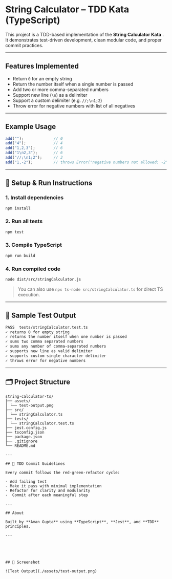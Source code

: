 #  String Calculator – TDD Kata (TypeScript)

This project is a TDD-based implementation of the **String Calculator Kata** . It demonstrates test-driven development, clean modular code, and proper commit practices.

---

##  Features Implemented

- Return `0` for an empty string
- Return the number itself when a single number is passed
- Add two or more comma-separated numbers
- Support new line (`\n`) as a delimiter
- Support a custom delimiter (e.g. `//;\n1;2`)
- Throw error for negative numbers with list of all negatives

---

##  Example Usage

```ts
add("");             // 0
add("4");            // 4
add("1,2,3");        // 6
add("1\n2,3");       // 6
add("//;\n1;2");     // 3
add("1,-2");         // throws Error("negative numbers not allowed: -2")
```

---

## 🔧 Setup & Run Instructions

### 1. Install dependencies
```bash
npm install
```

### 2. Run all tests
```bash
npm test
```

### 3. Compile TypeScript
```bash
npm run build
```

### 4. Run compiled code
```bash
node dist/src/stringCalculator.js
```

> You can also use `npx ts-node src/stringCalculator.ts` for direct TS execution.

---

## 🧪 Sample Test Output

```bash
PASS  tests/stringCalculator.test.ts
✓ returns 0 for empty string
✓ returns the number itself when one number is passed
✓ sums two comma separated numbers
✓ sums any number of comma-separated numbers
✓ supports new line as valid delimiter
✓ supports custom single character delimiter
✓ throws error for negative numbers
```

---

## 🗂️ Project Structure

```
string-calculator-ts/
├── assets/
│ └── test-output.png
├── src/
│ └── stringCalculator.ts
├── tests/
│ └── stringCalculator.test.ts
├── jest.config.js
├── tsconfig.json
├── package.json
├── .gitignore
└── README.md

---

## 📓 TDD Commit Guidelines

Every commit follows the red-green-refactor cycle:

- Add failing test
- Make it pass with minimal implementation
- Refactor for clarity and modularity
-  Commit after each meaningful step

---

## About

Built by **Aman Gupta** using **TypeScript**, **Jest**, and **TDD** principles.

---





## 📸 Screenshot 

![Test Output](./assets/test-output.png)